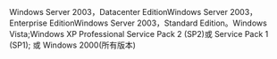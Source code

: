 Windows Server 2003，Datacenter EditionWindows Server 2003，Enterprise EditionWindows Server 2003，Standard Edition。Windows Vista;Windows XP Professional Service Pack 2 \(SP2\)或 Service Pack 1 \(SP1\); 或 Windows 2000\(所有版本\)